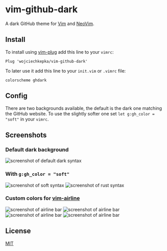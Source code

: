 # vim-github-dark

A dark GitHub theme for [Vim](https://www.vim.org/) and [NeoVim](https://neovim.io/).

## Install
To install using [vim-plug](https://github.com/junegunn/vim-plug) add this line to your `vimrc`:  
```vim
Plug 'wojciechkepka/vim-github-dark'
```

To later use it add this line to your `init.vim` or `.vimrc` file:
```vim
colorscheme ghdark
```

## Config

There are two backgrounds available, the default is the dark one matching the GitHub website. To use the slightly softer one set `let g:gh_color = "soft"` in your `vimrc`.

## Screenshots
### Default dark background
![screenshot of default dark syntax](https://raw.githubusercontent.com/wojciechkepka/vim-github-dark/master/assets/screen.png)
### With `g:gh_color = "soft"`
![screenshot of soft syntax](https://raw.githubusercontent.com/wojciechkepka/vim-github-dark/master/assets/screen-soft.png)
![screenshot of rust syntax](https://raw.githubusercontent.com/wojciechkepka/vim-github-dark/master/assets/screen1.png)
### Custom colors for [vim-airline](https://github.com/vim-airline/vim-airline)
![screenshot of airline bar](https://raw.githubusercontent.com/wojciechkepka/vim-github-dark/master/assets/airline1.png)
![screenshot of airline bar](https://raw.githubusercontent.com/wojciechkepka/vim-github-dark/master/assets/airline2.png)
![screenshot of airline bar](https://raw.githubusercontent.com/wojciechkepka/vim-github-dark/master/assets/airline3.png)
![screenshot of airline bar](https://raw.githubusercontent.com/wojciechkepka/vim-github-dark/master/assets/airline4.png)

## License
[MIT](https://raw.githubusercontent.com/wojciechkepka/pkger/master/LICENSE)
